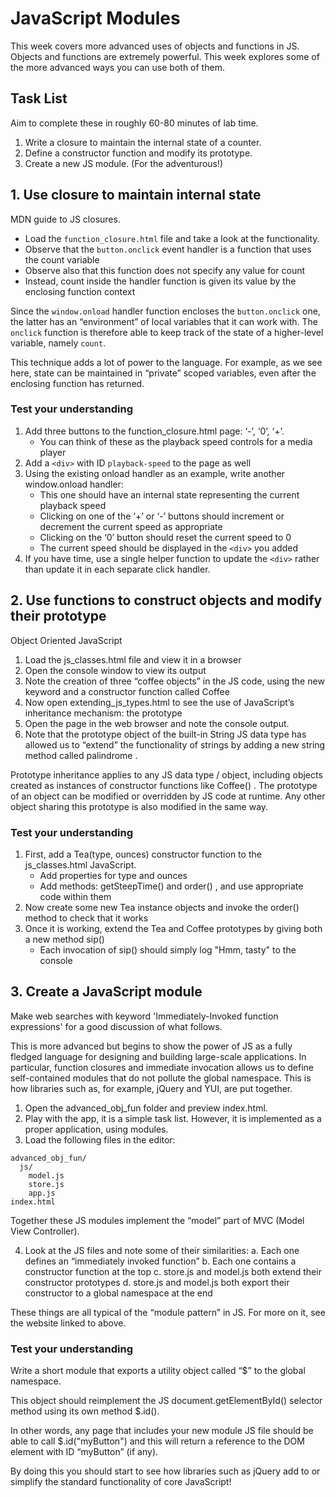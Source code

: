 # JavaScript Modules

This week covers more advanced uses of objects and functions in JS. 
Objects and functions are extremely powerful. This week explores some 
of the more advanced ways you can use both of them.

## Task List

Aim to complete these in roughly 60-80 minutes of lab time.

1. Write a closure to maintain the internal state of a counter.
2. Define a constructor function and modify its prototype.
3. Create a new JS module. (For the adventurous!)

## 1. Use closure to maintain internal state

MDN guide to JS closures.

- Load the `function_closure.html` file and take a look at the functionality.
- Observe that the `button.onclick` event handler is a function that uses the 
  count variable
- Observe also that this function does not specify any value for count
- Instead, count inside the handler function is given its value by the 
  enclosing function context

Since the `window.onload` handler function encloses the `button.onclick` one, 
the latter has an “environment” of local variables that it can work with. 
The `onclick` function is therefore able to keep track of the state of a 
higher-level variable, namely `count`.

This technique adds a lot of power to the language. For example, 
as we see here, state can be maintained in “private” scoped variables, 
even after the enclosing function has returned.

### Test your understanding

1. Add three buttons to the function_closure.html page: ‘-’, ‘0’, ‘+’.
    - You can think of these as the playback speed controls for a media player
2. Add a `<div>` with ID `playback-speed` to the page as well
3. Using the existing onload handler as an example, write another 
   window.onload handler:
    - This one should have an internal state representing the current playback speed
    - Clicking on one of the ‘+’ or ‘-’ buttons should increment or decrement 
      the current speed as appropriate
    - Clicking on the ‘0’ button should reset the current speed to 0
    - The current speed should be displayed in the `<div>` you added
4. If you have time, use a single helper function to update the `<div>` 
   rather than update it in each separate click handler.

## 2. Use functions to construct objects and modify their prototype

Object Oriented JavaScript

1. Load the  js_classes.html  file and view it in a browser
2. Open the console window to view its output
3. Note the creation of three “coffee objects” in the JS code, using the 
   new keyword and a constructor function called Coffee
4. Now open  extending_js_types.html  to see the use of JavaScript’s 
   inheritance mechanism: the prototype
5. Open the page in the web browser and note the console output.
6. Note that the prototype object of the built-in String JS data type has 
   allowed us to “extend” the functionality of strings by adding a new string 
   method called  palindrome .

Prototype inheritance applies to any JS data type / object, including objects 
created as instances of constructor functions like  Coffee() . 
The prototype of an object can be modified or overridden by JS code at runtime. 
Any other object sharing this prototype is also modified in the same way.

### Test your understanding

1. First, add a  Tea(type, ounces)  constructor function to the  
   js_classes.html  JavaScript.
    - Add properties for  type  and  ounces 
    - Add methods:  getSteepTime()  and  order() , and use appropriate code 
      within them
2. Now create some new  Tea  instance objects and invoke the  order()  
   method to check that it works
3. Once it is working, extend the  Tea  and  Coffee  prototypes by 
   giving both a new method  sip() 
    - Each invocation of  sip()  should simply log  "Hmm, tasty"  to the console

## 3. Create a JavaScript module
Make web searches with keyword 'Immediately-Invoked function expressions' 
for a good discussion of what follows.

This is more advanced but begins to show the power of JS as a fully fledged 
language for designing and building large-scale applications. In particular, 
function closures and immediate invocation allows us to define self-contained 
modules that do not pollute the global namespace. This is how libraries such as, 
for example, jQuery and YUI, are put together.

1. Open the advanced_obj_fun folder and preview index.html.
2. Play with the app, it is a simple task list. However, it is implemented as a 
   proper application, using modules.
3. Load the following files in the editor:
```
advanced_obj_fun/
  js/
    model.js
    store.js
    app.js
index.html
```
Together these JS modules implement the “model” part of MVC 
(Model View Controller).

4. Look at the JS files and note some of their similarities:
    a. Each one defines an “immediately invoked function”
    b. Each one contains a constructor function at the top
    c. store.js and model.js both extend their constructor prototypes
    d. store.js and model.js both export their constructor to a global 
      namespace at the end

These things are all typical of the “module pattern” in JS. For more on it, 
see the website linked to above.

### Test your understanding

Write a short module that exports a utility object called “$” to the 
global namespace.

This object should reimplement the JS document.getElementById() selector 
method using its own method $.id().

In other words, any page that includes your new module JS file should be 
able to call $.id("myButton") and this will return a reference to 
the DOM element with ID “myButton” (if any).

By doing this you should start to see how libraries such as jQuery 
add to or simplify the standard functionality of core JavaScript!
